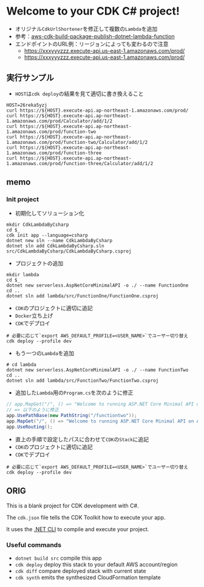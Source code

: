 # Welcome to your CDK C# project!

- オリジナル`CdkUrlShortener`を修正して複数の`Lambda`を追加
- 参考：[aws-cdk-build-package-publish-dotnet-lambda-function](https://github.com/aws-samples/aws-cdk-build-package-publish-dotnet-lambda-function/tree/main)
- エンドポイントのURL例：リージョンによっても変わるので注意
  - <https://xxxyyyzzz.execute-api.us-east-1.amazonaws.com/prod/>
  - <https://xxxyyyzzz.execute-api.us-east-1.amazonaws.com/prod/>

## 実行サンプル

- `HOST`は`cdk deploy`の結果を見て適切に書き換えること

```shell
HOST=26reka5yzj
curl https://${HOST}.execute-api.ap-northeast-1.amazonaws.com/prod/
curl https://${HOST}.execute-api.ap-northeast-1.amazonaws.com/prod/Calculator/add/1/2
curl https://${HOST}.execute-api.ap-northeast-1.amazonaws.com/prod/function-two
curl https://${HOST}.execute-api.ap-northeast-1.amazonaws.com/prod/function-two/Calculator/add/1/2
curl https://${HOST}.execute-api.ap-northeast-1.amazonaws.com/prod/function-three
curl https://${HOST}.execute-api.ap-northeast-1.amazonaws.com/prod/function-three/Calculator/add/1/2
```

## memo

### Init project

- 初期化してソリューション化

```shell
mkdir CdkLambdaByCsharp
cd $_
cdk init app --language=csharp
dotnet new sln --name CdkLambdaByCsharp
dotnet sln add CdkLambdaByCsharp.sln src/CdkLambdaByCsharp/CdkLambdaByCsharp.csproj
```

- プロジェクトの追加

```shell
mkdir lambda
cd $_
dotnet new serverless.AspNetCoreMinimalAPI -o ./ --name FunctionOne
cd ..
dotnet sln add lambda/src/FunctionOne/FunctionOne.csproj
```

- `CDK`のプロジェクトに適切に追記
- `Docker`立ち上げ
- `CDK`でデプロイ

```shell
# 必要に応じて`export AWS_DEFAULT_PROFILE=<USER_NAME>`でユーザー切り替え
cdk deploy --profile dev
```

- もう一つの`Lambda`を追加

```shell
# cd lambda
dotnet new serverless.AspNetCoreMinimalAPI -o ./ --name FunctionTwo
cd ..
dotnet sln add lambda/src/FunctionTwo/FunctionTwo.csproj
```

- 追加した`Lambda`用の`Program.cs`を次のように修正

```csharp
// app.MapGet("/", () => "Welcome to running ASP.NET Core Minimal API on AWS Lambda - Function Two!");
// => 以下のように修正
app.UsePathBase(new PathString("/functiontwo"));
app.MapGet("/", () => "Welcome to running ASP.NET Core Minimal API on AWS Lambda - Function Two!");
app.UseRouting();
```

- 直上の手順で設定したパスに合わせて`CDK`の`Stack`に追記
- `CDK`のプロジェクトに適切に追記
- `CDK`でデプロイ

```shell
# 必要に応じて`export AWS_DEFAULT_PROFILE=<USER_NAME>`でユーザー切り替え
cdk deploy --profile dev
```

## ORIG

This is a blank project for CDK development with C#.

The `cdk.json` file tells the CDK Toolkit how to execute your app.

It uses the [.NET CLI](https://docs.microsoft.com/dotnet/articles/core/) to compile and execute your project.

### Useful commands

* `dotnet build src` compile this app
* `cdk deploy`       deploy this stack to your default AWS account/region
* `cdk diff`         compare deployed stack with current state
* `cdk synth`        emits the synthesized CloudFormation template
